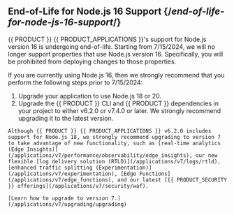 ## End-of-Life for Node.js 16 Support {/*end-of-life-for-node-js-16-support*/}

{{ PRODUCT }} {{ PRODUCT_APPLICATIONS }}'s support for Node.js version 16 is undergoing end-of-life. Starting from 7/15/2024, we will no longer support properties that use Node.js version 16. Specifically, you will be prohibited from deploying changes to those properties.

If you are currently using Node.js 16, then we strongly recommend that you perform the following steps prior to 7/15/2024:
1.  Upgrade your application to use Node.js 18 or 20.
2.  Upgrade the {{ PRODUCT }} CLI and {{ PRODUCT }} dependencies in your project to <Condition version="<=6">either v6.2.0 or </Condition>v7.4.0 or later. We strongly recommend upgrading it to the latest version.

<Condition version="<=6">
  <Callout type="info">

    Although {{ PRODUCT }} {{ PRODUCT_APPLICATIONS }} v6.2.0 includes support for Node.js 18, we strongly recommend upgrading to version 7 to take advantage of new functionality, such as [real-time analytics (Edge Insights)](/applications/v7/performance/observability/edge_insights), our new flexible [log delivery solution (RTLD)](/applications/v7/logs/rtld), [enhanced traffic splitting (Experimentation)](/applications/v7/experimentation), [Edge Functions](/applications/v7/edge_functions), and our latest [{{ PRODUCT_SECURITY }} offerings](/applications/v7/security/waf).

  </Callout>

    [Learn how to upgrade to version 7.](/applications/v7/upgrading/upgrading)
</Condition>
